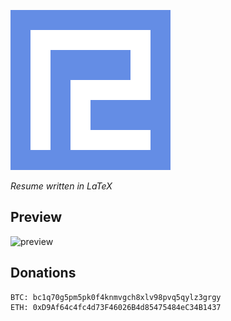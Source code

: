 ![favicon](favicon.png)

*Resume written in LaTeX*

## Preview

![preview](https://user-images.githubusercontent.com/84932056/174192873-8488bcb7-665a-4243-af0f-a96a16f84888.png)

## Donations
```
BTC: bc1q70g5pm5pk0f4knmvgch8xlv98pvq5qylz3grgy
ETH: 0xD9Af64c4fc4d73F46026B4d85475484eC34B1437
```
